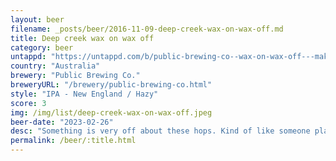```yaml
---
layout: beer
filename: _posts/beer/2016-11-09-deep-creek-wax-on-wax-off.md
title: Deep creek wax on wax off
category: beer
untappd: "https://untappd.com/b/public-brewing-co--wax-on-wax-off---maku-x-deep-creek/4774988"
country: "Australia"
brewery: "Public Brewing Co."
breweryURL: "/brewery/public-brewing-co.html"
style: "IPA - New England / Hazy"
score: 3
img: /img/list/deep-creek-wax-on-wax-off.jpeg
beer-date: "2023-02-26"
desc: "Something is very off about these hops. Kind of like someone played a prank and mixed orange juice into my beer. Juicy beers are good, but not like this"
permalink: /beer/:title.html
---
```

